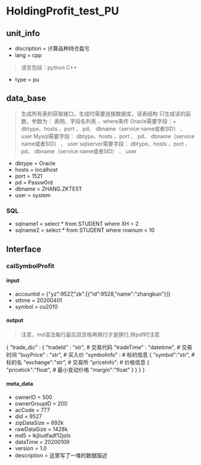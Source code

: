 # HoldingProfit_test_PU
## unit_info
+ discription = 计算品种持仓盈亏
+ lang = cpp
> 语言包括：python C++ 
+ type = pu

## data_base
> 生成所有表的获取接口，生成时需要连接数据库，读表结构
> 只生成读的函数，参数为： 表明、字段名列表 、where条件
> Oracle需要字段：+ dbtype、hosts 、port 、 pd、 dbname（service name或者SID） 、 user
> Mysql需要字段： dbtype、hosts 、port 、 pd、 dbname（service name或者SID） 、 user
> sqlserver需要字段： dbtype、hosts 、port 、 pd、 dbname（service name或者SID） 、 user
+ dbtype = Oracle
+ hosts = localhost
+ port = 1521
+ pd = Passw0rd
+ dbname = ZHANG.ZKTEST
+ user = system
### SQL
+ sqlname1 = select * from STUDENT where XH = 2
+ sqlname2 = select * from STUDENT where rownum < 10
## Interface
### calSymbolProfit
#### input
+ accountid = {"yz":9527,"zk":[{"id":9528,"name":"zhangkun"}]}
+ sttime = 20200401
+ symbol = cu2010
#### output
> 注意，md语法每行最后双空格再换行才是换行,转pdf时注意

{
    "trade_dic" :
    {
        "tradeId" : "str", # 交易代码
        "tradeTime" : "datetime", # 交易时间
        "buyPrice" : "str", # 买入价
        "symbolinfo" :  # 标的信息
        {
            "symbol":"str", # 标的名
            "exchange":"str", # 交易所
            "priceInfo": # 价格信息
            {
                "pricetick":"float", # 最小变动价格
                "margin":"float"
            }
        }
    }
}

#### meta_data
+ ownerID = 500
+ ownerGroupID = 200
+ acCode = 777
+ did = 9527
+ zipDataSize = 692k
+ rawDataSize = 1428k
+ md5 = lkjliudfadf12jolx
+ dataTime = 20200109
+ version = 1.0
+ description = 这里写了一堆的数据描述

